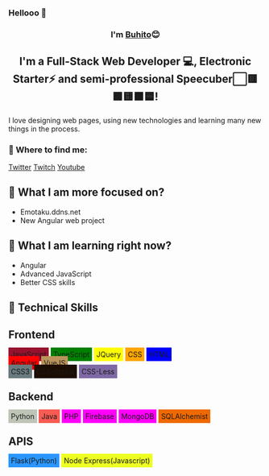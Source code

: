 ### Hellooo 👋

<h3 align="center">
I'm <a href="https://emotaku.ddns.net/about" target="_blank" rel="noreferrer">Buhito</a>😊
</h3>

<h2 align="center">
I'm a Full-Stack Web Developer 💻, Electronic Starter⚡ and semi-professional Speecuber⬜🟥🟩🟨🟫🟦!
</h2> 

I love designing web pages, using new technologies and learning many new things in the process.

### 🤝 Where to find me:

<a href="https://twitter.com/Buhoelhechizero">Twitter</a>
<a href="https://www.twitch.tv/terkuak">Twitch</a>
<a href="https://www.youtube.com/@TerkuaCB">Youtube</a>
</br>

## 🔭 What I am more focused on?

- Emotaku.ddns.net
- New Angular web project

## 🌱 What I am learning right now?

- Angular
- Advanced JavaScript
- Better CSS skills

## 💼 Technical Skills

<h2>Frontend</h2>
<span style="background-color:#96112d; padding:5px">JavaScript</span>
<span style="background-color:green; padding:5px">TypeScript</span>
<span style="background-color:yellow; padding:5px">JQuery</span>
<span style="background-color:orange; padding:5px">CSS</span>
<span style="background-color:blue; padding:5px">HTML</span>
<br>
<span style="background-color:red; padding:5px">Angular</span>
<span style="background-color:#b9935a; padding:5px">VueJS</span>
<br>
<span style="background-color:#687b7e; padding:5px">CSS3</span>
<span style="background-color:#1c0d02; padding:5px">CSS-Stylus</span>
<span style="background-color:#7f69a5; padding:5px">CSS-Less</span>

<h2>Backend</h2>
<span style="background-color:#bec5b7; padding:5px">Python</span>
<span style="background-color:#f75b53; padding:5px">Java</span>
<span style="background-color:#ff00fb; padding:5px">PHP</span>
<span style="background-color:#ff00fb; padding:5px">Firebase</span>
<span style="background-color:#ff00fb; padding:5px">MongoDB</span>
<span style="background-color:#ef6900; padding:5px">SQLAlchemist</span>
<br>
<h2>APIS</h2>
<span style="background-color:#2b96ff; padding:5px">Flask(Python)</span>
<span style="background-color:#edff21; padding:5px">Node Express(Javascript)</span>


<!--
**BuhitoEmotaku/BuhitoEmotaku** is a ✨ _special_ ✨ repository because its `README.md` (this file) appears on your GitHub profile.

Here are some ideas to get you started:

- 🔭 I’m currently working on ...
- 🌱 I’m currently learning ...
- 👯 I’m looking to collaborate on ...
- 🤔 I’m looking for help with ...
- 💬 Ask me about ...
- 📫 How to reach me: ...
- 😄 Pronouns: ...
- ⚡ Fun fact: ...
-->
